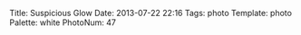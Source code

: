 Title: Suspicious Glow
Date: 2013-07-22 22:16
Tags: photo
Template: photo
Palette: white
PhotoNum: 47
